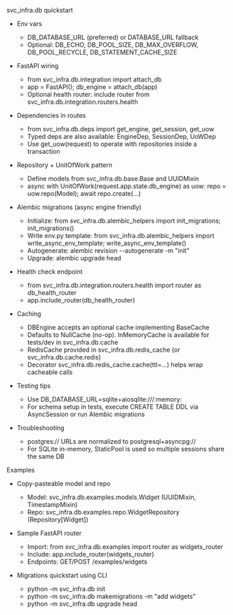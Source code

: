 svc_infra.db quickstart

- Env vars
  - DB_DATABASE_URL (preferred) or DATABASE_URL fallback
  - Optional: DB_ECHO, DB_POOL_SIZE, DB_MAX_OVERFLOW, DB_POOL_RECYCLE, DB_STATEMENT_CACHE_SIZE

- FastAPI wiring
  - from svc_infra.db.integration import attach_db
  - app = FastAPI(); db_engine = attach_db(app)
  - Optional health router: include router from svc_infra.db.integration.routers.health

- Dependencies in routes
  - from svc_infra.db.deps import get_engine, get_session, get_uow
  - Typed deps are also available: EngineDep, SessionDep, UoWDep
  - Use get_uow(request) to operate with repositories inside a transaction

- Repository + UnitOfWork pattern
  - Define models from svc_infra.db.base.Base and UUIDMixin
  - async with UnitOfWork(request.app.state.db_engine) as uow:
      repo = uow.repo(Model); await repo.create(...)

- Alembic migrations (async engine friendly)
  - Initialize: from svc_infra.db.alembic_helpers import init_migrations; init_migrations()
  - Write env.py template: from svc_infra.db.alembic_helpers import write_async_env_template; write_async_env_template()
  - Autogenerate: alembic revision --autogenerate -m "init"
  - Upgrade: alembic upgrade head

- Health check endpoint
  - from svc_infra.db.integration.routers.health import router as db_health_router
  - app.include_router(db_health_router)

- Caching
  - DBEngine accepts an optional cache implementing BaseCache
  - Defaults to NullCache (no-op). InMemoryCache is available for tests/dev in svc_infra.db.cache
  - RedisCache provided in svc_infra.db.redis_cache (or svc_infra.db.cache.redis)
  - Decorator svc_infra.db.redis_cache.cache(ttl=...) helps wrap cacheable calls

- Testing tips
  - Use DB_DATABASE_URL=sqlite+aiosqlite:///:memory:
  - For schema setup in tests, execute CREATE TABLE DDL via AsyncSession or run Alembic migrations

- Troubleshooting
  - postgres:// URLs are normalized to postgresql+asyncpg://
  - For SQLite in-memory, StaticPool is used so multiple sessions share the same DB


Examples

- Copy-pasteable model and repo
  - Model: svc_infra.db.examples.models.Widget (UUIDMixin, TimestampMixin)
  - Repo: svc_infra.db.examples.repo.WidgetRepository (Repository[Widget])

- Sample FastAPI router
  - Import: from svc_infra.db.examples import router as widgets_router
  - Include: app.include_router(widgets_router)
  - Endpoints: GET/POST /examples/widgets

- Migrations quickstart using CLI
  - python -m svc_infra.db init
  - python -m svc_infra.db makemigrations -m "add widgets"
  - python -m svc_infra.db upgrade head